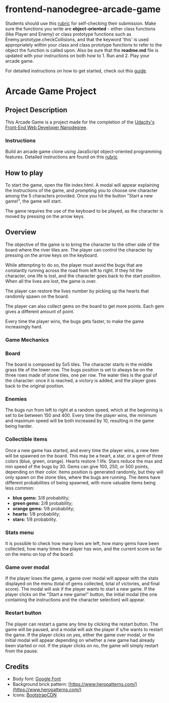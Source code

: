 frontend-nanodegree-arcade-game
===============================

Students should use this [rubric](https://review.udacity.com/#!/projects/2696458597/rubric) for self-checking their submission. Make sure the functions you write are **object-oriented** - either class functions (like Player and Enemy) or class prototype functions such as Enemy.prototype.checkCollisions, and that the keyword 'this' is used appropriately within your class and class prototype functions to refer to the object the function is called upon. Also be sure that the **readme.md** file is updated with your instructions on both how to 1. Run and 2. Play your arcade game.

For detailed instructions on how to get started, check out this [guide](https://docs.google.com/document/d/1v01aScPjSWCCWQLIpFqvg3-vXLH2e8_SZQKC8jNO0Dc/pub?embedded=true).

# Arcade Game Project

## Project Description

This Arcade Game is a project made for the completion of the [Udacity's Front-End Web Developer Nanodegree](https://www.udacity.com/course/front-end-web-developer-nanodegree--nd001?v=fe1).

### Instructions

Build an arcade game clone using JavaScript object-oriented programming features. Detailed instructions are found on this [rubric](https://review.udacity.com/#!/projects/2696458597/rubric)

## How to play

To start the game, open the file index.html. A modal will appear explaining the instructions of the game, and prompting you to choose one character among the 5 characters provided. Once you hit the button "Start a new game!", the game will start.

The game requires the use of the keyboard to be played, as the character is moved by pressing on the arrow keys.

## Overview

The objective of the game is to bring the character to the other side of the board where the river tiles are. The player can control the character by pressing on the arrow keys on the keyboard.

While attempting to do so, the player must avoid the bugs that are constantly running across the road from left to right. If they hit the character, one life is lost, and the character goes back to the start position. When all the lives are lost, the game is over.

The player can restore the lives number by picking up the hearts that randomly spawn on the board.

The player can also collect gems on the board to get more points. Each gem gives a different amount of point.

Every time the player wins, the bugs gets faster, to make the game increasingly hard.

### Game Mechanics

### Board
The board is composed by 5x5 tiles. The character starts in the middle grass tile of the lower row.
The bugs position is set to always be on the three rows made of stone tiles, one per row.
The water tiles is the goal of the character: once it is reached, a victory is added, and the player goes back to the original position.

### Enemies
The bugs run from left to right at a random speed, which at the beginning is set to be between 150 and 400. Every time the player wins, the minimum and maximum speed will be both increased by 10, resulting in the game being harder.

### Collectible items
Once a new game has started, and every time the player wins, a new item will be spawned on the board. This may be a heart, a star, or a gem of three colors (blue, green, orange). Hearts restore 1 life. Stars reduce the max and min speed of the bugs by 30. Gems can give 100, 250, or 500 points, depending on their color.
Items position is generated randomly, but they will only spawn on the stone tiles, where the bugs are running.
The items have different probabilities of being spawned, with more valuable items being less common:
- **blue gems:** 3/8 probability;
- **green gems:** 2/8 probability;
- **orange gems:** 1/8 probability;
- **hearts:** 1/8 probability;
- **stars:** 1/8 probability.

### Stats menu
It is possible to check how many lives are left, how many gems have been collected, how many times the player has won, and the current score so far on the menu on top of the board.

### Game over modal
If the player loses the game, a game over modal will appear with the stats displayed on the menu (total of gems collected, total of victories, and final score). The modal will ask if the player wants to start a new game. If the player clicks on the "Start a new game!" button, the initial modal (the one containing the instructions and the character selection) will appear.

### Restart button
The player can restart a game any time by clicking the restart button. The game will be paused, and a modal will ask the player if s/he wants to restart the game. If the player clicks on yes, either the game over modal, or the initial modal  will appear depending on whether a new game had already been started or not. If the player clicks on no, the game will simply restart from the pause.

## Credits

- Body font: [Google Font](https://fonts.google.com/)
- Background brick pattern: [https://www.heropatterns.com/](https://www.heropatterns.com/)
- Icons: [BootstrapCDN](https://www.bootstrapcdn.com/)
